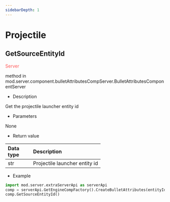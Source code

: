 ```yaml
--- 
sidebarDepth: 1 
--- 
```

# Projectile 

## GetSourceEntityId 

<span style="display:inline;color:#ff5555">Server</span> 

method in mod.server.component.bulletAttributesCompServer.BulletAttributesComponentServer 

- Description 

Get the projectile launcher entity id 

- Parameters 

None 

- Return value 

| <div style="width: 4em">Data type</div> | Description | 
| :--- | :--- | 
| str | Projectile launcher entity id | 

- Example 

```python 
import mod.server.extraServerApi as serverApi 
comp = serverApi.GetEngineCompFactory().CreateBulletAttributes(entityId)
comp.GetSourceEntityId()
```